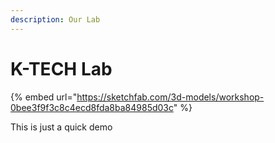 ```yaml
---
description: Our Lab
---
```


# K-TECH Lab



{% embed url="https://sketchfab.com/3d-models/workshop-0bee3f9f3c8c4ecd8fda8ba84985d03c" %}



This is just a quick demo



